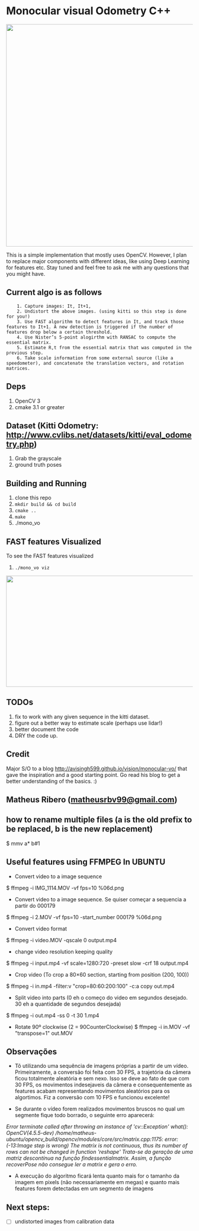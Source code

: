 
# Monocular visual Odometry C++

<p align="center">
  <img src="doc/monovo.png" height="600px"/>
</p>


This is a simple implementation that mostly uses OpenCV. However, I plan to replace major components
with different ideas, like using Deep Learning for features etc. Stay tuned and feel free to ask
me with any questions that you might have.


## Current algo is as follows

```
    1. Capture images: It, It+1,
    2. Undistort the above images. (using kitti so this step is done for you!)
    3. Use FAST algorithm to detect features in It, and track those features to It+1. A new detection is triggered if the number of features drop below a certain threshold.
    4. Use Nister’s 5-point alogirthm with RANSAC to compute the essential matrix.
    5. Estimate R,t from the essential matrix that was computed in the previous step.
    6. Take scale information from some external source (like a speedometer), and concatenate the translation vectors, and rotation matrices.

```



## Deps

1. OpenCV 3
2. cmake 3.1 or greater

## Dataset (Kitti Odometry: http://www.cvlibs.net/datasets/kitti/eval_odometry.php)

1. Grab the grayscale
2. ground truth poses


## Building and Running
1. clone this repo
2. `mkdir build && cd build`
3. `cmake ..`
4. `make`
5. ./mono_vo

## FAST features Visualized

To see the FAST features visualized
1. `./mono_vo viz`

<p align="center">
  <img src="doc/FASTfeatures.png" width="750px" height="300px"/>
</p>


## TODOs

1. fix to work with any given sequence in the kitti dataset.
2. figure out a better way to estimate scale (perhaps use lidar!)
3. better document the code
4. DRY the code up.

## Credit
Major S/O to a blog http://avisingh599.github.io/vision/monocular-vo/ that gave the inspiration and a good starting point. Go read his blog to get a better understanding of the basics. :)


## Matheus Ribero (matheusrbv99@gmail.com)

## how to rename multiple files (a is the old prefix to be replaced, b is the new replacement)
$ mmv a\* b\#1

## Useful features using FFMPEG In UBUNTU

- Convert video to a image sequence

$ ffmpeg -i IMG_1114.MOV -vf fps=10 %06d.png

- Convert video to a image sequence. Se quiser começar a sequencia a partir do 000179

$ ffmpeg -i 2.MOV -vf fps=10 -start_number 000179 %06d.png

- Convert video format

$ ffmpeg -i video.MOV -qscale 0 output.mp4

- change video resolution keeping quality

$ ffmpeg -i input.mp4 -vf scale=1280:720 -preset slow -crf 18 output.mp4

- Crop video (To crop a 80×60 section, starting from position (200, 100))

$ ffmpeg -i in.mp4 -filter:v "crop=80:60:200:100" -c:a copy out.mp4

- Split video into parts (0 eh o começo do video em segundos desejado. 30 eh a quantidade de segundos desejada)

$ ffmpeg -i out.mp4  -ss 0 -t 30 1.mp4

- Rotate 90º clockwise (2 = 90CounterClockwise)
$ ffmpeg -i in.MOV -vf "transpose=1" out.MOV

## Observações
- Tô utilizando uma sequência de imagens próprias a partir de um vídeo. Primeiramente, a conversão foi feita com 30 FPS, a trajetória da câmera ficou totalmente aleatória e sem nexo. Isso se deve ao fato de que com 30 FPS, os movimentos indesejaveis da câmera e consequentemente as features acabam representando movimentos aleatórios para os algortimos. Fiz a conversão com 10 FPS e funcionou excelente!

- Se durante o vídeo forem realizados movimentos bruscos no qual um segmente fique todo borrado, o seguinte erro aparecerá:

*Error terminate called after throwing an instance of 'cv::Exception' what():  OpenCV(4.5.5-dev) /home/matheus-ubuntu/opencv_build/opencv/modules/core/src/matrix.cpp:1175: error: (-13:Image step is wrong) The matrix is not continuous, thus its number of rows can not be changed in function 'reshape'
Trata-se da geração de uma matriz descontínua na função findessentialmatrix. Assim, a função recoverPose não consegue ler a matrix e gera o erro.*    

- A execução do algoritmo ficará lenta quanto mais for o tamanho da imagem em pixels (não necessariamente em megas) e quanto mais features forem detectadas em um segmento de imagens 


## Next steps: 
- [ ] undistorted images from calibration data